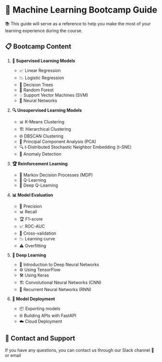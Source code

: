 # 🚀 Machine Learning Bootcamp Guide

📚 This guide will serve as a reference to help you make the most of your learning experience during the course.

## 📋 Bootcamp Content

1. **🤖 Supervised Learning Models**
   - 📈 Linear Regression
   - 📉 Logistic Regression
   - 🌳 Decision Trees
   - 🌲 Random Forest
   - 💡 Support Vector Machines (SVM)
   - 🧠 Neural Networks

2. **🔍 Unsupervised Learning Models**
   - 📊 K-Means Clustering
   - 🏗️ Hierarchical Clustering
   - 🌐 DBSCAN Clustering
   - 📏 Principal Component Analysis (PCA)
   - 🔍 t-Distributed Stochastic Neighbor Embedding (t-SNE)
   - 📂 Anomaly Detection

3. **🏆 Reinforcement Learning**
   - 🎯 Markov Decision Processes (MDP)
   - 🤖 Q-Learning
   - 🏁 Deep Q-Learning

4. **📊 Model Evaluation**
   - 📏 Precision
   - 📊 Recall
   - 🏆 F1-score
   - 📈 ROC-AUC
   - 🔄 Cross-validation
   - 📉 Learning curve
   - ⚠️ Overfitting

5. **🧠 Deep Learning**
   - 🚦 Introduction to Deep Neural Networks
   - ⚙️ Using TensorFlow
   - 🛠️ Using Keras
   - 🏗️ Convolutional Neural Networks (CNN)
   - 🔄 Recurrent Neural Networks (RNN)

6. **🚀 Model Deployment**
   - 📦 Exporting models
   - 🌐 Building APIs with FastAPI
   - ☁️ Cloud Deployment



## 📧 Contact and Support

If you have any questions, you can contact us through our Slack channel 💬 or email


